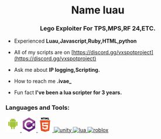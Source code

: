 <h1 align="center">Name luau</h1>
<h3 align="center">Lego Exploiter For TPS,MPS,RF 24,ETC.</h3>

- Experienced **Luau,Javascript,Ruby,HTML,python**

- All of my scripts are on [https://discord.gg/vxspotproject](https://discord.gg/vxspotproject)

- Ask me about **IP logging,Scripting.**

- How to reach me **.ivae_**

- Fun fact **I've been a lua scripter for 3 years.**

<h3 align="left">Languages and Tools:</h3>
<p align="left">
  <a href="https://developer.android.com" target="_blank" rel="noreferrer">
    <img src="https://raw.githubusercontent.com/devicons/devicon/master/icons/android/android-original-wordmark.svg" alt="android" width="40" height="40"/>
  </a>
  <a href="https://www.w3schools.com/cs/" target="_blank" rel="noreferrer">
    <img src="https://raw.githubusercontent.com/devicons/devicon/master/icons/csharp/csharp-original.svg" alt="csharp" width="40" height="40"/>
  </a>
  <a href="https://www.w3.org/html/" target="_blank" rel="noreferrer">
    <img src="https://raw.githubusercontent.com/devicons/devicon/master/icons/html5/html5-original-wordmark.svg" alt="html5" width="40" height="40"/>
  </a>
  <a href="https://unity.com/" target="_blank" rel="noreferrer">
    <img src="https://www.vectorlogo.zone/logos/unity3d/unity3d-icon.svg" alt="unity" width="40" height="40"/>
  </a>
  <a href="https://www.lua.org/" target="_blank" rel="noreferrer">
    <img src="https://upload.wikimedia.org/wikipedia/commons/c/cf/Lua-Logo.svg11025706" alt="lua" width="40" height="40"/>
  </a>
  <a href="https://www.roblox.com/" target="_blank" rel="noreferrer">
    <img src="https://static.wikia.nocookie.net/roblox/images/a/a0/Roblox_Studio_Icon_6.svg/revision/latest/thumbnail/width/360/height/360?cb=20230511025706" alt="roblox" width="40" height="40"/>
  </a>
</p>
